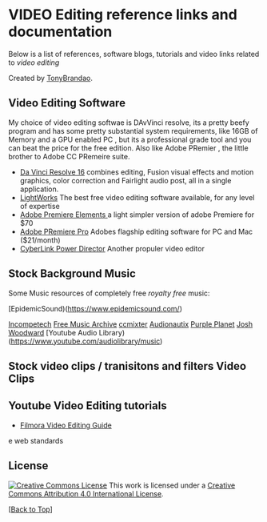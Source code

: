 #  VIDEO Editing reference links and documentation

Below is a list of references, software blogs, tutorials and video links related to *video editing*

Created by [TonyBrandao](https://twitter.com/tonyb29).


## Video Editing Software
My choice of video editing softwae is DAvVinci resolve, its a pretty beefy program and has some
pretty substantial system requirements, like 16GB of Memory and a GPU enabled PC , but its a professional grade tool and you
can beat the price for the free edition. Also like Adobe PRemier , the little brother to Adobe CC PRemeire suite.

*  [Da Vinci Resolve 16](https://www.blackmagicdesign.com/products/davinciresolve/)   combines editing, Fusion visual effects and motion graphics, color correction and Fairlight audio post, all in a single application. 
*  [LightWorks](https://www.lwks.com/) The best free video editing software available, for any level of expertise
*  [Adobe Premiere Elements ](https://www.adobe.com/products/premiere-elements.html) a light simpler  version of adobe Premiere for $70
*  [Adobe PRemiere Pro](https://www.adobe.com/products/premiere.html) Adobes flagship editing software for PC and Mac ($21/month)
*  [CyberLink Power Director](https://www.cyberlink.com/index_en_US.html) Another propuler video editor


## Stock Background Music

Some Music resources of completely free *royalty free* music:

[EpidemicSound)(https://www.epidemicsound.com/)

[Incompetech](http://incompetech.com/music/)
[Free Music Archive](http://freemusicarchive.org/search/?quicksearch=)
[ccmixter](http://dig.ccmixter.org/search?searchp=)
[Audionautix](http://audionautix.com/)
[Purple Planet](http://www.purple-planet.com/)
[Josh Woodward](https://www.joshwoodward.com/)
[Youtube Audio Library)(https://www.youtube.com/audiolibrary/music)


## Stock video clips / tranisitons and filters Video Clips


## Youtube Video Editing tutorials 
 - [Filmora Video Editing Guide](https://filmora.wondershare.com/youtube-video-editing/)

e web standards
## License

[![Creative Commons License](http://i.creativecommons.org/l/by/4.0/88x31.png)](https://creativecommons.org/licenses/by/4.0/)
This work is licensed under a [Creative Commons Attribution 4.0 International License](https://creativecommons.org/licenses/by/4.0/).

[[Back to Top](#top_reference)]

